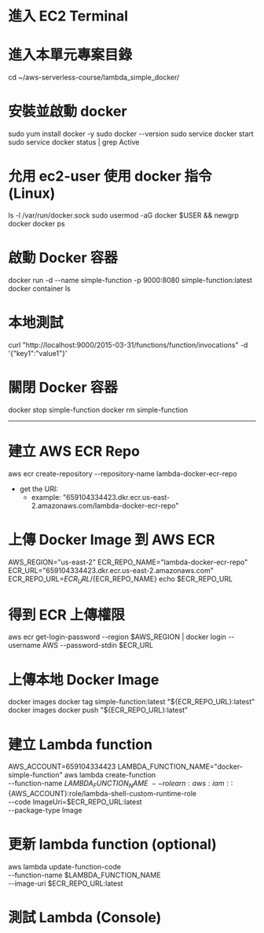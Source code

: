 # 進入 EC2 Terminal 

# 進入本單元專案目錄
cd ~/aws-serverless-course/lambda_simple_docker/

# 安裝並啟動 docker
sudo yum install docker -y
sudo docker --version
sudo service docker start
sudo service docker status | grep Active

# 允用 ec2-user 使用 docker 指令 (Linux) 
ls -l /var/run/docker.sock
sudo usermod -aG docker $USER && newgrp docker
docker ps

# 啟動 Docker 容器
docker run -d --name simple-function -p 9000:8080 simple-function:latest
docker container ls 

# 本地測試 
curl "http://localhost:9000/2015-03-31/functions/function/invocations" -d '{"key1":"value1"}'

# 關閉 Docker 容器
docker stop simple-function
docker rm simple-function

---
# 建立 AWS ECR Repo 
aws ecr create-repository --repository-name lambda-docker-ecr-repo
  - get the URI: 
    - example: "659104334423.dkr.ecr.us-east-2.amazonaws.com/lambda-docker-ecr-repo"

# 上傳 Docker Image 到 AWS ECR 
AWS_REGION="us-east-2"
ECR_REPO_NAME="lambda-docker-ecr-repo"
ECR_URL="659104334423.dkr.ecr.us-east-2.amazonaws.com"
ECR_REPO_URL=${ECR_URL}/${ECR_REPO_NAME}
echo $ECR_REPO_URL

# 得到 ECR 上傳權限
aws ecr get-login-password --region $AWS_REGION | docker login --username AWS --password-stdin $ECR_URL

# 上傳本地 Docker Image
docker images
docker tag simple-function:latest "${ECR_REPO_URL}:latest"
docker images
docker push "${ECR_REPO_URL}:latest"

# 建立 Lambda function 
AWS_ACCOUNT=659104334423
LAMBDA_FUNCTION_NAME="docker-simple-function"
aws lambda create-function  \
--function-name $LAMBDA_FUNCTION_NAME  \
--role arn:aws:iam::${AWS_ACCOUNT}:role/lambda-shell-custom-runtime-role \
--code ImageUri=$ECR_REPO_URL:latest \
--package-type Image

# 更新 lambda function (optional)
aws lambda update-function-code \
--function-name $LAMBDA_FUNCTION_NAME \
--image-uri $ECR_REPO_URL:latest

# 測試 Lambda (Console)



